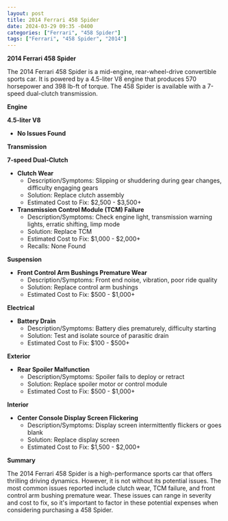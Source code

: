 ```yaml
---
layout: post
title: 2014 Ferrari 458 Spider
date: 2024-03-29 09:35 -0400
categories: ["Ferrari", "458 Spider"]
tags: ["Ferrari", "458 Spider", "2014"]
---
```

**2014 Ferrari 458 Spider**

The 2014 Ferrari 458 Spider is a mid-engine, rear-wheel-drive convertible sports car. It is powered by a 4.5-liter V8 engine that produces 570 horsepower and 398 lb-ft of torque. The 458 Spider is available with a 7-speed dual-clutch transmission.

**Engine**

**4.5-liter V8**

* **No Issues Found**

**Transmission**

**7-speed Dual-Clutch**

* **Clutch Wear**
    * Description/Symptoms: Slipping or shuddering during gear changes, difficulty engaging gears
    * Solution: Replace clutch assembly
    * Estimated Cost to Fix: $2,500 - $3,500+
* **Transmission Control Module (TCM) Failure**
    * Description/Symptoms: Check engine light, transmission warning lights, erratic shifting, limp mode
    * Solution: Replace TCM
    * Estimated Cost to Fix: $1,000 - $2,000+
    * Recalls: None Found

**Suspension**

* **Front Control Arm Bushings Premature Wear**
    * Description/Symptoms: Front end noise, vibration, poor ride quality
    * Solution: Replace control arm bushings
    * Estimated Cost to Fix: $500 - $1,000+

**Electrical**

* **Battery Drain**
    * Description/Symptoms: Battery dies prematurely, difficulty starting
    * Solution: Test and isolate source of parasitic drain
    * Estimated Cost to Fix: $100 - $500+

**Exterior**

* **Rear Spoiler Malfunction**
    * Description/Symptoms: Spoiler fails to deploy or retract
    * Solution: Replace spoiler motor or control module
    * Estimated Cost to Fix: $500 - $1,000+

**Interior**

* **Center Console Display Screen Flickering**
    * Description/Symptoms: Display screen intermittently flickers or goes blank
    * Solution: Replace display screen
    * Estimated Cost to Fix: $1,500 - $2,000+

**Summary**

The 2014 Ferrari 458 Spider is a high-performance sports car that offers thrilling driving dynamics. However, it is not without its potential issues. The most common issues reported include clutch wear, TCM failure, and front control arm bushing premature wear. These issues can range in severity and cost to fix, so it's important to factor in these potential expenses when considering purchasing a 458 Spider.
